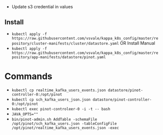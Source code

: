 ##
- Update s3 credential in values

## Install
- `kubectl apply -f https://raw.githubusercontent.com/vsvale/kappa_k8s_config/master/repository/cluster-manifests/cluster/datastore.yaml`
OR Install Manual
- `kubectl apply -f https://raw.githubusercontent.com/vsvale/kappa_k8s_config/master/repository/app-manifests/datastore/pinot.yaml`

# Commands

- `kubectl cp realtime_kafka_users_events.json datastore/pinot-controller-0:/opt/pinot`
- `kubectl cp sch_kafka_users_json.json datastore/pinot-controller-0:/opt/pinot`
- `kubectl exec pinot-controleer-0 -i -t -- bash`
- `JAVA_OPTS=""`
- `bin/pinot-admin.sh AddTable -schemaFile /opt/pinot/sch_kafka_users.json -tableConfigFile /opt/pinot/realtime_kafka_users_events.json -exec`
